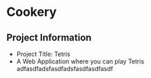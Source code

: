 # Cookery

## Project Information
* Project Title: Tetris
* A Web Application where you can play Tetris
adfasdfadsfasdfadsfasdfasdfasdf
